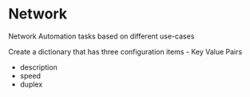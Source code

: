 # Network
Network Automation tasks based on different use-cases

Create a dictionary that has three configuration items - Key Value Pairs
 * description
 * speed
 * duplex

